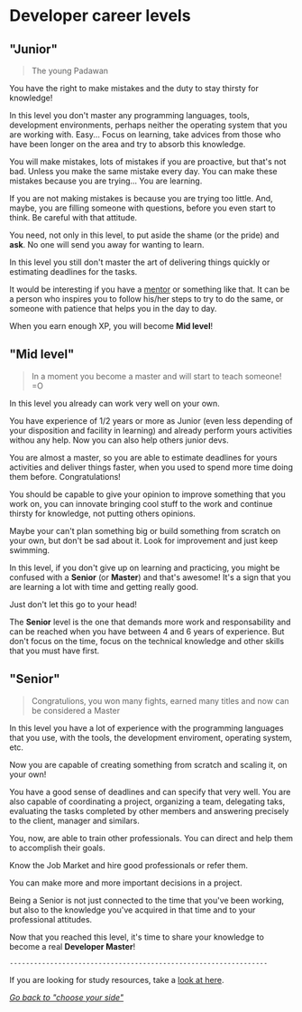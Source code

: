 # Developer career levels

## "Junior"
> The young Padawan

You have the right to make mistakes and the duty to stay thirsty for knowledge!

In this level you don't master any programming languages, tools, development environments, perhaps neither the operating system that you are working with. Easy... Focus on learning, take advices from those who have been longer on the area and try to absorb this knowledge.

You will make mistakes, lots of mistakes if you are proactive, but that's not bad. Unless you make the same mistake every day. You can make these mistakes because you are trying... You are learning.

If you are not making mistakes is because you are trying too little. And, maybe, you are filling someone with questions, before you even start to think. Be careful with that attitude.

You need, not only in this level, to put aside the shame (or the pride) and **ask**. No one will send you away for wanting to learn.

In this level you still don't master the art of delivering things quickly or estimating deadlines for the tasks.

It would be interesting if you have a [mentor](https://github.com/training-center/mentoria/) or something like that. It can be a person who inspires you to follow his/her steps to try to do the same, or someone with patience that helps you in the day to day.

When you earn enough XP, you will become **Mid level**!

## "Mid level"

> In a moment you become a master and will start to teach someone! =O

In this level you already can work very well on your own.

You have experience of 1/2 years or more as Junior (even less depending of your disposition and facility in learning) and already perform yours activities withou any help. Now you can also help others junior devs.

You are almost a master, so you are able to estimate deadlines for yours activities and deliver things faster, when you used to spend  more time doing them before. Congratulations!

You should be capable to give your opinion to improve something that you work on, you can innovate bringing cool stuff to the work and continue thirsty for knowledge, not putting others opinions.

Maybe your can't plan something big or build something from scratch on your own, but don't be sad about it. Look for improvement and just keep swimming.

In this level, if you don't give up on learning and practicing, you might be confused with a **Senior** (or **Master**) and that's awesome! It's a sign that you are learning a lot with time and getting really good.

Just don't let this go to your head!

The **Senior** level is the one that demands more work and responsability and can be reached when you have between 4 and 6 years of experience. But don't focus on the time, focus on the technical knowledge and other skills that you must have first.

## "Senior"

> Congratulions, you won many fights, earned many titles and now can be considered a Master

In this level you have a lot of experience with the programming languages that you use, with the tools, the development enviroment, operating system, etc.

Now you are capable of creating something from scratch and scaling it, on your own!

You have a good sense of deadlines and can specify that very well. You are also capable of coordinating a project, organizing a team, delegating taks, evaluating the tasks completed by other members and answering precisely to the client, manager and similars.

You, now, are able to train other professionals. You can direct and help them to accomplish their goals.

Know the Job Market and hire good professionals or refer them.

You can make more and more important decisions in a project.

Being a Senior is not just connected to the time that you've been working, but also to the knowledge you've acquired in that time and to your professional attitudes.

Now that you reached this level, it's time to share your knowledge to become a real **Developer Master**!

`----------------------------------------------------------------`

If you are looking for study resources, take a [look at here](/translations/en/study-guides).

*[Go back to "choose your side"](/translations/en/README.md#choose-your-side)*
